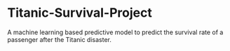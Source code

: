 # Titanic-Survival-Project
A machine learning based predictive model to predict the survival rate of a passenger after the Titanic disaster.
